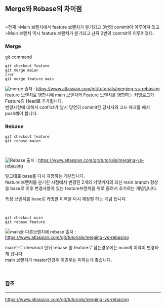 
## Merge와 Rebase의 차이점

<br>
>전제
>Main 브랜치에서 feature 브랜치가 분기되고 3번의 commit이 이루어져 있고
>Main 브랜치 역시 feature 브랜치가 분기되고 난뒤 2번의 commit이 이루어졌다.


### Merge


git command

```git
git checkout feature
git merge maian
//or
git merge feature main
```

![merge](https://user-images.githubusercontent.com/61622657/221027556-d46d5a69-4d5d-4941-abd2-34797842b2eb.svg)
출처 : https://www.atlassian.com/git/tutorials/merging-vs-rebasing
<br>
feature 브랜치로 병합시에 main 브랜치와 Feature 브랜치를 병합하는 커밋로그가 Feature의 Head로 추가됩니다.\
변경사항에 대해서 conflict가 날시 당연히 commit한 당사자와 코드 체크를 해서 push해야 합니다.







### Rebase

```git
git checkout feature
git rebase maian
```

<br>


![Rebase](https://user-images.githubusercontent.com/61622657/221027628-94db672b-3b97-4c16-a5c9-84997881d8dc.svg)
출처 : https://www.atlassian.com/git/tutorials/merging-vs-rebasing

말그대로 base를 다시 지정하는 개념입니다.\
feature 브랜치를 분기한 시점에서 변경된 2개의 커밋까지의 최신 main branch 형상을 base로 이후 변경사항이 있는 feature브랜치를 위로 올려서 추가하는 개념입니다.

특정 브랜치를 base로 커밋한 이력을 다시 재정렬 하는 개념 입니다.

<br>


```git
git checkout main
git rebase feature
```

![main을 다른브랜치에 rebase](https://user-images.githubusercontent.com/61622657/221324423-3adfe4ad-5d2c-4482-9e66-fd15f792fa61.svg)
출처 : https://www.atlassian.com/git/tutorials/merging-vs-rebasing

main으로 checkout  한뒤 rebase 를 feature로 잡는경우에는 main의 이력이 변경하게 됩니다.\
main 브랜치가 master인경우 이경우는 피하는게 좋습니다.

<br>

### 참조
***
https://www.atlassian.com/git/tutorials/merging-vs-rebasing

